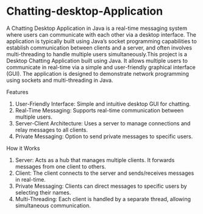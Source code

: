 # Chatting-desktop-Application
A Chatting Desktop Application in Java is a real-time messaging system where users can communicate with each other via a desktop interface. The application is typically built using Java’s socket programming capabilities to establish communication between clients and a server, and often involves multi-threading to handle multiple users simultaneously.This project is a Desktop Chatting Application built using Java. It allows multiple users to communicate in real-time via a simple and user-friendly graphical interface (GUI). The application is designed to demonstrate network programming using sockets and multi-threading in Java.

Features
1. User-Friendly Interface: Simple and intuitive desktop GUI for chatting.
2. Real-Time Messaging: Supports real-time communication between multiple users.
3. Server-Client Architecture: Uses a server to manage connections and relay messages to all clients.
4. Private Messaging: Option to send private messages to specific users.

How it Works
1. Server: Acts as a hub that manages multiple clients. It forwards messages from one client to others.
2. Client: The client connects to the server and sends/receives messages in real-time.
3. Private Messaging: Clients can direct messages to specific users by selecting their names.
4. Multi-Threading: Each client is handled by a separate thread, allowing simultaneous communication.
